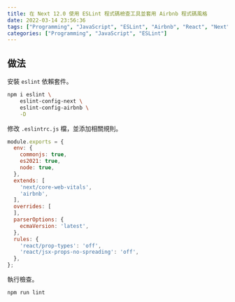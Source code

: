 ```yaml
---
title: 在 Next 12.0 使用 ESLint 程式碼檢查工具並套用 Airbnb 程式碼風格
date: 2022-03-14 23:56:36
tags: ["Programming", "JavaScript", "ESLint", "Airbnb", "React", "Next"]
categories: ["Programming", "JavaScript", "ESLint"]
---
```


## 做法

安裝 `eslint` 依賴套件。

```bash
npm i eslint \
    eslint-config-next \
    eslint-config-airbnb \
    -D
```

修改 `.eslintrc.js` 檔，並添加相關規則。

```js
module.exports = {
  env: {
    commonjs: true,
    es2021: true,
    node: true,
  },
  extends: [
    'next/core-web-vitals',
    'airbnb',
  ],
  overrides: [
  ],
  parserOptions: {
    ecmaVersion: 'latest',
  },
  rules: {
    'react/prop-types': 'off',
    'react/jsx-props-no-spreading': 'off',
  },
};
```

執行檢查。

```bash
npm run lint
```
